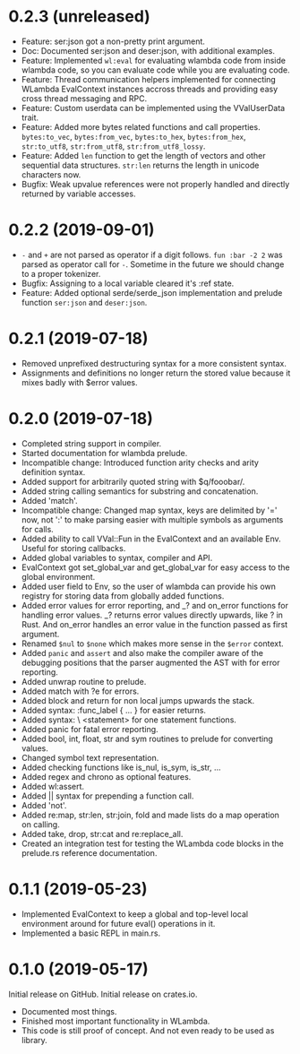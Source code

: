 0.2.3 (unreleased)
=================

* Feature: ser:json got a non-pretty print argument.
* Doc: Documented ser:json and deser:json, with additional examples.
* Feature: Implemented `wl:eval` for evaluating wlambda code from inside
wlambda code, so you can evaluate code while you are evaluating code.
* Feature: Thread communication helpers implemented for connecting
WLambda EvalContext instances accross threads and providing easy
cross thread messaging and RPC.
* Feature: Custom userdata can be implemented using the VValUserData trait.
* Feature: Added more bytes related functions and call properties.
`bytes:to_vec`, `bytes:from_vec`, `bytes:to_hex`, `bytes:from_hex`,
`str:to_utf8`, `str:from_utf8`, `str:from_utf8_lossy`.
* Feature: Added `len` function to get the length of vectors and other
sequential data structures. `str:len` returns the length in unicode characters
now.
* Bugfix: Weak upvalue references were not properly handled and directly returned
by variable accesses.

0.2.2 (2019-09-01)
==================

* `-` and `+` are not parsed as operator if a digit follows.
  `fun :bar -2 2` was parsed as operator call for `-`.
  Sometime in the future we should change to a proper tokenizer.
* Bugfix: Assigning to a local variable cleared it's :ref state.
* Feature: Added optional serde/serde_json implementation and prelude
function `ser:json` and `deser:json`.

0.2.1 (2019-07-18)
==================

* Removed unprefixed destructuring syntax for a more consistent syntax.
* Assignments and definitions no longer return the stored value because
it mixes badly with $error values.

0.2.0 (2019-07-18)
==================

* Completed string support in compiler.
* Started documentation for wlambda prelude.
* Incompatible change: Introduced function arity checks and arity definition syntax.
* Added support for arbitrarily quoted string with $q/fooobar/.
* Added string calling semantics for substring and concatenation.
* Added 'match'.
* Incompatible change: Changed map syntax, keys are delimited by '=' now, not ':'
to make parsing easier with multiple symbols as arguments for calls.
* Added ability to call VVal::Fun in the EvalContext and an available Env.
Useful for storing callbacks.
* Added global variables to syntax, compiler and API.
* EvalContext got set_global_var and get_global_var for easy access to the
global environment.
* Added user field to Env, so the user of wlambda can provide his own registry for
storing data from globally added functions.
* Added error values for error reporting, and \_? and on\_error functions for
handling error values. \_? returns error values directly upwards, like ? in
Rust. And on\_error handles an error value in the function passed as first
argument.
* Renamed `$nul` to `$none` which makes more sense in the `$error` context.
* Added `panic` and `assert` and also make the compiler aware of
the debugging positions that the parser augmented the AST with for
error reporting.
* Added unwrap routine to prelude.
* Added match with ?e for errors.
* Added block and return for non local jumps upwards the stack.
* Added syntax: \:func_label { ... } for easier returns.
* Added syntax: \ \<statement\>  for one statement functions.
* Added panic for fatal error reporting.
* Added bool, int, float, str and sym routines to prelude for converting values.
* Changed symbol text representation.
* Added checking functions like is_nul, is_sym, is_str, ...
* Added regex and chrono as optional features.
* Added wl:assert.
* Added || syntax for prepending a function call.
* Added 'not'.
* Added re:map, str:len, str:join, fold and made lists do a map operation on calling.
* Added take, drop, str:cat and re:replace_all.
* Created an integration test for testing the WLambda code blocks in
the prelude.rs reference documentation.

0.1.1 (2019-05-23)
==================

* Implemented EvalContext to keep a global and top-level local
  environment around for future eval() operations in it.
* Implemented a basic REPL in main.rs.

0.1.0 (2019-05-17)
==================
Initial release on GitHub.
Initial release on crates.io.

* Documented most things.
* Finished most important functionality in WLambda.
* This code is still proof of concept. And not even ready
  to be used as library.
